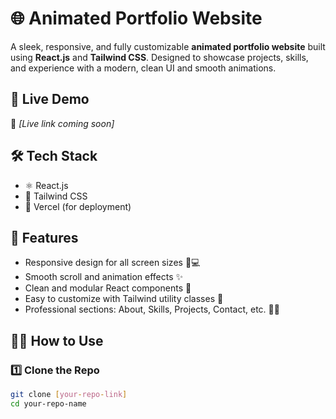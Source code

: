 # 🌐 Animated Portfolio Website

A sleek, responsive, and fully customizable **animated portfolio website** built using **React.js** and **Tailwind CSS**. Designed to showcase projects, skills, and experience with a modern, clean UI and smooth animations.

## 🚀 Live Demo

🔗 *[Live link coming soon]*

## 🛠️ Tech Stack

- ⚛️ React.js
- 🎨 Tailwind CSS
- 💾 Vercel (for deployment)

## 📁 Features

- Responsive design for all screen sizes 📱💻  
- Smooth scroll and animation effects ✨  
- Clean and modular React components 🧩  
- Easy to customize with Tailwind utility classes 🎯  
- Professional sections: About, Skills, Projects, Contact, etc. 👨‍💻  

## 🧑‍💻 How to Use

### 1️⃣ Clone the Repo

```bash
git clone [your-repo-link]
cd your-repo-name
